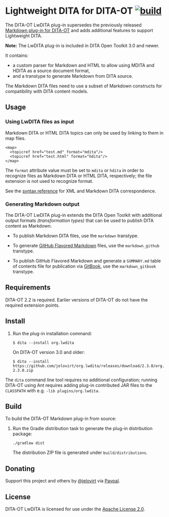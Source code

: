 Lightweight DITA for DITA-OT [![build]](https://travis-ci.org/jelovirt/org.lwdita)
============================

The DITA-OT LwDITA plug-in supersedes the previously released [Markdown plug-in for DITA-OT](https://github.com/jelovirt/dita-ot-markdown) and adds additional features to support Lightweight DITA. 

**Note:** The LwDITA plug-in is included in DITA Open Toolkit 3.0 and newer.

It contains:

-   a custom parser for Markdown and HTML to allow using
    MDITA and HDITA as a source document format,
-   and a transtype to generate Markdown from DITA source.

The Markdown DITA files need to use a subset of Markdown constructs for
compatibility with DITA content models.


Usage
-----

### Using LwDITA files as input

Markdown DITA or HTML DITA topics can only be used by linking to them in map files.

~~~~ {.xml}
<map>
  <topicref href="test.md" format="mdita"/>
  <topicref href="test.html" format="hdita"/>
</map>
~~~~

The `format` attribute value must be set to `mdita` or `hdita` in order to
recognize files as Markdown DITA or HTML DITA, respectively; the file extension is not used to
recognize format.

See the [syntax reference](https://github.com/jelovirt/org.lwdita/wiki/Syntax-reference) for XML and Markdown DITA correspondence.

### Generating Markdown output

The DITA-OT LwDITA plug-in extends the DITA Open Toolkit with additional output formats _(transformation types)_ that can be used to publish DITA content as Markdown.

* To publish Markdown DITA files, use the `markdown` transtype.

* To generate [GitHub Flavored Markdown](https://help.github.com/categories/writing-on-github/) files, use the `markdown_github` transtype.

* To publish GitHub Flavored Markdown and generate a  `SUMMARY.md` table of contents file for publication via [GitBook](https://www.gitbook.com), use the `markdown_gitbook` transtype.

Requirements
------------

DITA-OT 2.2 is required. Earlier versions of DITA-OT do not have the
required extension points.

Install
-------

1.  Run the plug-in installation command:

    ~~~~ {.sh}
    $ dita --install org.lwdita
    ~~~~

    On DITA-OT version 3.0 and older:

    ~~~~ {.sh}
    $ dita --install https://github.com/jelovirt/org.lwdita/releases/download/2.3.0/org.lwdita-2.3.0.zip
    ~~~~

The `dita` command line tool requires no additional configuration;
running DITA-OT using Ant requires adding plug-in contributed JAR files
to the `CLASSPATH` with e.g. `-lib plugins/org.lwdita`.

Build
-----

To build the DITA-OT Markdown plug-in from source:

 
1.  Run the Gradle distribution task to generate the plug-in distribution package:

    ~~~~ {.sh}
    ./gradlew dist
    ~~~~

    The distribution ZIP file is generated under `build/distributions`.

Donating
--------

Support this project and others by [@jelovirt](https://github.com/jelovirt) via [Paypal](https://www.paypal.com/cgi-bin/webscr?cmd=_donations&business=jarno%40elovirta%2ecom&lc=FI&item_name=Support%20Open%20Source%20work&currency_code=EUR&bn=PP%2dDonationsBF%3abtn_donate_LG%2egif%3aNonHosted).

License
-------

DITA-OT LwDITA is licensed for use under the [Apache License 2.0](http://www.apache.org/licenses/LICENSE-2.0).

[build]: https://api.travis-ci.org/jelovirt/org.lwdita.svg?branch=master
